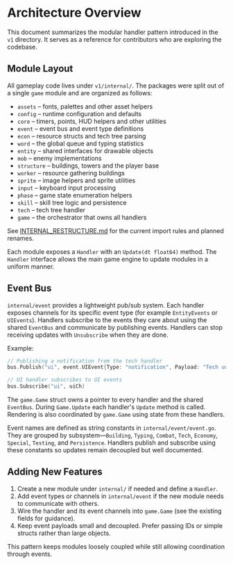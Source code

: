 # Architecture Overview

This document summarizes the modular handler pattern introduced in the `v1` directory. It serves as a reference for contributors who are exploring the codebase.

## Module Layout

All gameplay code lives under `v1/internal/`. The packages were split out of a
single `game` module and are organized as follows:

- `assets` – fonts, palettes and other asset helpers
- `config` – runtime configuration and defaults
- `core` – timers, points, HUD helpers and other utilities
- `event` – event bus and event type definitions
- `econ` – resource structs and tech tree parsing
- `word` – the global queue and typing statistics
- `entity` – shared interfaces for drawable objects
- `mob` – enemy implementations
- `structure` – buildings, towers and the player base
- `worker` – resource gathering buildings
- `sprite` – image helpers and sprite utilities
- `input` – keyboard input processing
- `phase` – game state enumeration helpers
- `skill` – skill tree logic and persistence
- `tech` – tech tree handler
- `game` – the orchestrator that owns all handlers

See [INTERNAL_RESTRUCTURE.md](INTERNAL_RESTRUCTURE.md) for the current import
rules and planned renames.

Each module exposes a `Handler` with an `Update(dt float64)` method. The `Handler` interface allows the main game engine to update modules in a uniform manner.

## Event Bus

`internal/event` provides a lightweight pub/sub system. Each handler exposes channels for its specific event type (for example `EntityEvents` or `UIEvents`). Handlers subscribe to the events they care about using the shared `EventBus` and communicate by publishing events.
Handlers can stop receiving updates with `Unsubscribe` when they are done.

Example:

```go
// Publishing a notification from the tech handler
bus.Publish("ui", event.UIEvent{Type: "notification", Payload: "Tech unlocked"})

// UI handler subscribes to UI events
bus.Subscribe("ui", uiCh)
```

The `game.Game` struct owns a pointer to every handler and the shared `EventBus`. During `Game.Update` each handler's `Update` method is called. Rendering is also coordinated by `game.Game` using state from these handlers.

Event names are defined as string constants in `internal/event/event.go`. They
are grouped by subsystem—`Building`, `Typing`, `Combat`, `Tech`, `Economy`,
`Special`, `Testing`, and `Persistence`. Handlers publish and subscribe using
these constants so updates remain decoupled but well documented.

## Adding New Features

1. Create a new module under `internal/` if needed and define a `Handler`.
2. Add event types or channels in `internal/event` if the new module needs to communicate with others.
3. Wire the handler and its event channels into `game.Game` (see the existing fields for guidance).
4. Keep event payloads small and decoupled. Prefer passing IDs or simple structs rather than large objects.

This pattern keeps modules loosely coupled while still allowing coordination through events.
